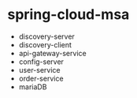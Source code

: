 # spring-cloud-msa
- discovery-server
- discovery-client
- api-gateway-service
- config-server
- user-service
- order-service
- mariaDB

